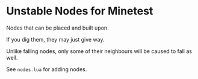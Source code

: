 # Unstable Nodes for Minetest

Nodes that can be placed and built upon.

If you dig them, they may just give way.

Unlike falling nodes, only some of their neighbours will be caused to fall as well.

See `nodes.lua` for adding nodes.
